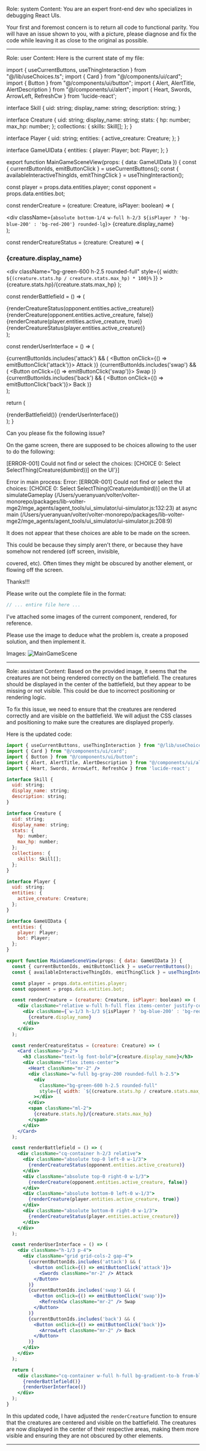 Role: system
Content: You are an expert front-end dev who specializes in debugging React UIs.

Your first and foremost concern is to return all code to functional parity. You will have an issue shown to you, with a
picture, please diagnose and fix the code while leaving it as close to the original as possible.
__________________
Role: user
Content: Here is the current state of my file:

import { useCurrentButtons, useThingInteraction } from "@/lib/useChoices.ts";
import { Card } from "@/components/ui/card";
import { Button } from "@/components/ui/button";
import { Alert, AlertTitle, AlertDescription } from "@/components/ui/alert";
import { Heart, Swords, ArrowLeft, RefreshCw } from 'lucide-react';

interface Skill {
  uid: string;
  display_name: string;
  description: string;
}

interface Creature {
  uid: string;
  display_name: string;
  stats: {
    hp: number;
    max_hp: number;
  };
  collections: {
    skills: Skill[];
  };
}

interface Player {
  uid: string;
  entities: {
    active_creature: Creature;
  };
}

interface GameUIData {
  entities: {
    player: Player;
    bot: Player;
  };
}

export function MainGameSceneView(props: { data: GameUIData }) {
  const { currentButtonIds, emitButtonClick } = useCurrentButtons();
  const { availableInteractiveThingIds, emitThingClick } = useThingInteraction();

  const player = props.data.entities.player;
  const opponent = props.data.entities.bot;

  const renderCreature = (creature: Creature, isPlayer: boolean) => (
    <div className="relative w-1/3 h-1/3">
      <div className="absolute bottom-0 w-full h-1/4 bg-gray-300 rounded-full opacity-50"></div>
      <div className={`absolute bottom-1/4 w-full h-2/3 ${isPlayer ? 'bg-blue-200' : 'bg-red-200'} rounded-lg`}>
        {creature.display_name}
      </div>
    </div>
  );

  const renderCreatureStatus = (creature: Creature) => (
    <Card className="p-2">
      <h3 className="text-lg font-bold">{creature.display_name}</h3>
      <div className="flex items-center">
        <Heart className="mr-2" />
        <div className="w-full bg-gray-200 rounded-full h-2.5">
          <div
            className="bg-green-600 h-2.5 rounded-full"
            style={{ width: `${(creature.stats.hp / creature.stats.max_hp) * 100}%` }}
          ></div>
        </div>
        <span className="ml-2">
          {creature.stats.hp}/{creature.stats.max_hp}
        </span>
      </div>
    </Card>
  );

  const renderBattlefield = () => (
    <div className="cq-container h-2/3 relative">
      <div className="absolute top-0 left-0 w-1/3">
        {renderCreatureStatus(opponent.entities.active_creature)}
      </div>
      <div className="absolute top-0 right-0 w-1/3">
        {renderCreature(opponent.entities.active_creature, false)}
      </div>
      <div className="absolute bottom-0 left-0 w-1/3">
        {renderCreature(player.entities.active_creature, true)}
      </div>
      <div className="absolute bottom-0 right-0 w-1/3">
        {renderCreatureStatus(player.entities.active_creature)}
      </div>
    </div>
  );

  const renderUserInterface = () => (
    <div className="h-1/3 p-4">
      <div className="grid grid-cols-2 gap-4">
        {currentButtonIds.includes('attack') && (
          <Button onClick={() => emitButtonClick('attack')}>
            <Swords className="mr-2" /> Attack
          </Button>
        )}
        {currentButtonIds.includes('swap') && (
          <Button onClick={() => emitButtonClick('swap')}>
            <RefreshCw className="mr-2" /> Swap
          </Button>
        )}
        {currentButtonIds.includes('back') && (
          <Button onClick={() => emitButtonClick('back')}>
            <ArrowLeft className="mr-2" /> Back
          </Button>
        )}
      </div>
    </div>
  );

  return (
    <div className="cq-container w-full h-full bg-gradient-to-b from-blue-100 to-green-100">
      {renderBattlefield()}
      {renderUserInterface()}
    </div>
  );
}


Can you please fix the following issue?

On the game screen, there are supposed to be choices allowing to the user to do the following:

[ERROR-001] Could not find or select the choices: [CHOICE 0: Select SelectThing(Creature(dumbird))] on the UI'}]

Error in main process: Error: [ERROR-001] Could not find or select the choices: [CHOICE 0: Select SelectThing(Creature(dumbird))] on the UI
at simulateGameplay (/Users/yueranyuan/volter/volter-monorepo/packages/lib-volter-mge2/mge_agents/agent_tools/ui_simulator/ui-simulator.js:132:23)
at async main (/Users/yueranyuan/volter/volter-monorepo/packages/lib-volter-mge2/mge_agents/agent_tools/ui_simulator/ui-simulator.js:208:9)



It does not appear that these choices are able to be made on the screen.



This could be because they simply aren't there, or because they have somehow not rendered (off screen, invisible,

covered, etc).  Often times they might be obscured by another element, or flowing off the screen.

Thanks!!!

Please write out the complete file in the format:

```jsx main_game/templates/MainGameScene.tsx
// ... entire file here ...
```

I've attached some images of the current component, rendered, for reference.

Please use the image to deduce what the problem is, create a proposed solution, and then implement it.

Images: ![MainGameScene](/Users/yueranyuan/volter/volter-monorepo/packages/lib-volter-mge2/temp/ladder_view/creature_battle_05_7/main_game/docs/views/MainGameScene.png)
__________________
Role: assistant
Content: Based on the provided image, it seems that the creatures are not being rendered correctly on the battlefield. The creatures should be displayed in the center of the battlefield, but they appear to be missing or not visible. This could be due to incorrect positioning or rendering logic.

To fix this issue, we need to ensure that the creatures are rendered correctly and are visible on the battlefield. We will adjust the CSS classes and positioning to make sure the creatures are displayed properly.

Here is the updated code:

```jsx main_game/templates/MainGameScene.tsx
import { useCurrentButtons, useThingInteraction } from "@/lib/useChoices.ts";
import { Card } from "@/components/ui/card";
import { Button } from "@/components/ui/button";
import { Alert, AlertTitle, AlertDescription } from "@/components/ui/alert";
import { Heart, Swords, ArrowLeft, RefreshCw } from 'lucide-react';

interface Skill {
  uid: string;
  display_name: string;
  description: string;
}

interface Creature {
  uid: string;
  display_name: string;
  stats: {
    hp: number;
    max_hp: number;
  };
  collections: {
    skills: Skill[];
  };
}

interface Player {
  uid: string;
  entities: {
    active_creature: Creature;
  };
}

interface GameUIData {
  entities: {
    player: Player;
    bot: Player;
  };
}

export function MainGameSceneView(props: { data: GameUIData }) {
  const { currentButtonIds, emitButtonClick } = useCurrentButtons();
  const { availableInteractiveThingIds, emitThingClick } = useThingInteraction();

  const player = props.data.entities.player;
  const opponent = props.data.entities.bot;

  const renderCreature = (creature: Creature, isPlayer: boolean) => (
    <div className="relative w-full h-full flex items-center justify-center">
      <div className={`w-1/3 h-1/3 ${isPlayer ? 'bg-blue-200' : 'bg-red-200'} rounded-lg flex items-center justify-center`}>
        {creature.display_name}
      </div>
    </div>
  );

  const renderCreatureStatus = (creature: Creature) => (
    <Card className="p-2">
      <h3 className="text-lg font-bold">{creature.display_name}</h3>
      <div className="flex items-center">
        <Heart className="mr-2" />
        <div className="w-full bg-gray-200 rounded-full h-2.5">
          <div
            className="bg-green-600 h-2.5 rounded-full"
            style={{ width: `${(creature.stats.hp / creature.stats.max_hp) * 100}%` }}
          ></div>
        </div>
        <span className="ml-2">
          {creature.stats.hp}/{creature.stats.max_hp}
        </span>
      </div>
    </Card>
  );

  const renderBattlefield = () => (
    <div className="cq-container h-2/3 relative">
      <div className="absolute top-0 left-0 w-1/3">
        {renderCreatureStatus(opponent.entities.active_creature)}
      </div>
      <div className="absolute top-0 right-0 w-1/3">
        {renderCreature(opponent.entities.active_creature, false)}
      </div>
      <div className="absolute bottom-0 left-0 w-1/3">
        {renderCreature(player.entities.active_creature, true)}
      </div>
      <div className="absolute bottom-0 right-0 w-1/3">
        {renderCreatureStatus(player.entities.active_creature)}
      </div>
    </div>
  );

  const renderUserInterface = () => (
    <div className="h-1/3 p-4">
      <div className="grid grid-cols-2 gap-4">
        {currentButtonIds.includes('attack') && (
          <Button onClick={() => emitButtonClick('attack')}>
            <Swords className="mr-2" /> Attack
          </Button>
        )}
        {currentButtonIds.includes('swap') && (
          <Button onClick={() => emitButtonClick('swap')}>
            <RefreshCw className="mr-2" /> Swap
          </Button>
        )}
        {currentButtonIds.includes('back') && (
          <Button onClick={() => emitButtonClick('back')}>
            <ArrowLeft className="mr-2" /> Back
          </Button>
        )}
      </div>
    </div>
  );

  return (
    <div className="cq-container w-full h-full bg-gradient-to-b from-blue-100 to-green-100">
      {renderBattlefield()}
      {renderUserInterface()}
    </div>
  );
}
```

In this updated code, I have adjusted the `renderCreature` function to ensure that the creatures are centered and visible on the battlefield. The creatures are now displayed in the center of their respective areas, making them more visible and ensuring they are not obscured by other elements.
__________________

